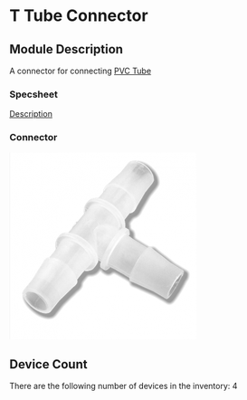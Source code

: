 # T Tube Connector

## Module Description 
A connector for connecting [PVC Tube](pvc-tube.md)


### Specsheet
[Description](../Specsheets/<filename>.pdf)


### Connector
<img src="../Pictures/t-tube-connector.png" alt="Image of a t shaped connector for connecting tubes" title="T Tube Connector" style="max-width: 400px">

## Device Count
There are the following number of devices in the inventory: 4